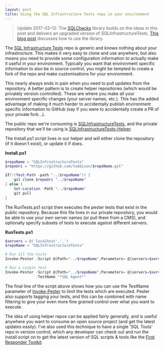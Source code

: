 ```yaml
---
layout: post
title: Using the SQL Infrastructure Tests repo in your environment
---
```

>Update 2017-03-12: The [SQLChecks](https://github.com/taddison/SQLChecks) library builds on the ideas in this post and delivers an upgraded version of SQLInfrastructureTests.  [This blog post](/2017/12/03/Using-the-SQLChecks-library-for-SQL-Server-configuration-management) discusses how to use the library.

The [SQL Infrastructure Tests](https://github.com/taddison/SQLInfrastructureTests) repo is generic and knows nothing about your infrastructure.  This makes it very easy to clone and use anywhere, but also means you need to provide some configuration information to actually make it useful in your environment.  Typically you want that environment specific information to also be in source control, you might be tempted to create a fork of the repo and make customisations for your environment.

This nearly always ends in pain when you need to pull updates from the repository.  A better pattern is to create helper repositories (which would be privately version controlled).  These are where you make all your environment specific changes (your server names, etc.).  This has the added advantage of making it much harder to accidentally publish environment specific information to GitHub (say if you were to accidentally create a PR of your private fork…).

The public repo we're consuming is [SQLInfrastructureTests](https://github.com/taddison/SQLInfrastructureTests), and the private repository that we'll be using is [SQLInfrastructureTests-Helper](https://github.com/taddison/SQLInfrastructureTests-Helper).
<!--more-->
The Install.ps1 script lives in our helper and will either clone the repository (if it doesn't exist), or update it if does.

**Install.ps1**
```powershell
$repoName = "SQLInfrastructureTests"
$repoUri = "https://github.com/taddison/$repoName.git"

if(!(Test-Path -path "../$repoName")) {
    git clone $repoUri "../$repoName"
} else {
    Set-Location -Path "../$repoName"
    git pull
}
```

The RunTests.ps1 script then executes the pester tests that exist in the public repository.  Because this file lives in our private repository, you would be able to use your own server names (or pull them from a CMS), and optionally specify subsets of tests to execute against different servers.

**RunTests.ps1**
```powershell
$servers = @('localhost','.')
$repoName = "SQLInfrastructureTests"

# Run all the tests
Invoke-Pester -Script @{Path="../$repoName";Parameters= @{servers=$servers}}

# Run a single test
Invoke-Pester -Script @{Path="../$repoName";Parameters= @{servers=$servers}} `
              -TestName "*SQL Agent*"
```

The final line of the script above shows how you can use the TestName parameter of [Invoke-Pester](https://github.com/pester/Pester/wiki/Invoke-Pester) to limit the tests which are executed.  Pester also supports tagging your tests, and this can be combined with name filtering to give your even more fine grained control over what you want to execute.

The idea of using helper repos can be applied fairly generally, and is useful anywhere you want to consume an open source project (and get the latest updates easily).  I've also used this technique to have a single 'SQL Tools' repo in version control, which any developer can check out and run the install script on to get the latest version of SQL scripts & tools like the [First Responder Toolkit](https://github.com/BrentOzarULTD/SQL-Server-First-Responder-Kit).